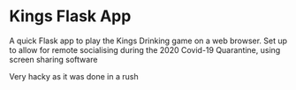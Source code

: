 # Kings Flask App

A quick Flask app to play the Kings Drinking game on a web browser. Set up to allow for remote socialising during the 2020 Covid-19 Quarantine, using screen sharing software

Very hacky as it was done in a rush
